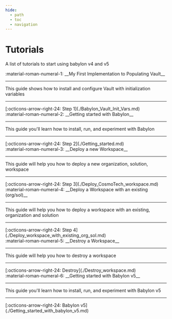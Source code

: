 ```yaml
---
hide:
  - path
  - toc
  - navigation
---
```

# Tutorials

A list of tutorials to start using babylon v4 and v5

<main class="grid" markdown>


<article markdown>
<div class="text" markdown>
:material-roman-numeral-1: __My First Implementation to Populating Vault__

---
This guide shows how to install and configure Vault with initialization variables

---
<footer markdown>
[:octicons-arrow-right-24: Step 1](./Babylon_Vault_Init_Vars.md)
</footer>
</div>
</article>

<article markdown>
<div class="text" markdown>
:material-roman-numeral-2: __Getting started with Babylon__

---
This guide you'll learn how to install, run, and experiment with Babylon

---
<footer markdown>
[:octicons-arrow-right-24: Step 2](./Getting_started.md)
</footer>
</div>
</article>

<article markdown>
<div class="text" markdown>
:material-roman-numeral-3: __Deploy a new Workspace__

---
This guide will help you how to deploy a new organization, solution, workspace

---
<footer markdown>
[:octicons-arrow-right-24: Step 3](./Deploy_CosmoTech_workspace.md)
</footer>
</div>
</article>

<article markdown>
<div class="text" markdown>
:material-roman-numeral-4: __Deploy a Workspace with an existing (org/sol)__

---
This guide will help you how to deploy a workspace with an existing, organization and solution

---
<footer markdown>
[:octicons-arrow-right-24: Step 4](./Deploy_workspace_with_existing_org_sol.md)
</footer>
</div>
</article>

<article markdown>
<div class="text" markdown>
:material-roman-numeral-5: __Destroy a Workspace__

---
This guide will help you how to destroy a workspace

---
<footer markdown>
[:octicons-arrow-right-24: Destroy](./Destroy_workspace.md)
</footer>
</div>
</article>

<article markdown>
<div class="text" markdown>
:material-roman-numeral-6: __Getting started with Babylon v5__

---
This guide you'll learn how to install, run, and experiment with Babylon v5

---
<footer markdown>
[:octicons-arrow-right-24: Babylon v5](./Getting_started_with_babylon_v5.md)
</footer>
</div>
</article>

</main>
